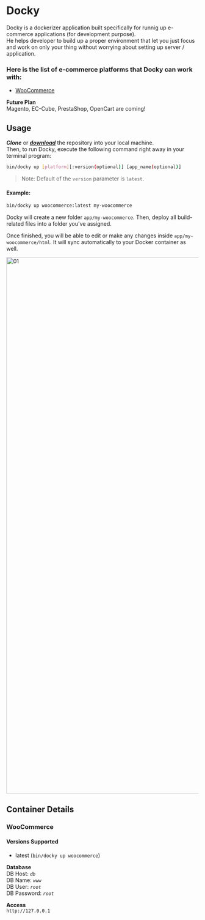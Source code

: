 # Docky

Docky is a dockerizer application built specifically for runnig up e-commerce applications (for development purpose).  
He helps developer to build up a proper environment that let you just focus and work on only your thing without worrying about setting up server / application.

### Here is the list of e-commerce platforms that Docky can work with:

- [WooCommerce](https://github.com/guzzilar/docky#woocommerce)

**Future Plan**  
Magento, EC-Cube, PrestaShop, OpenCart are coming!

## Usage

_**Clone**_ or [_**download**_](https://github.com/guzzilar/docky/archive/master.zip) the repository into your local machine.  
Then, to run Docky, execute the following command right away in your terminal program:

```bash
bin/docky up [platform][:version(optional)] [app_name(optional)]
```

> Note: Default of the `version` parameter is `latest`.

#### Example:
```bash
bin/docky up woocommerce:latest my-woocommerce
```

Docky will create a new folder `app/my-woocommerce`. Then, deploy all build-related files into a folder you've assigned.

Once finished, you will be able to edit or make any changes inside `app/my-woocommerce/html`. It will sync automatically to your Docker container as well.

<img width="1403" alt="01" src="https://user-images.githubusercontent.com/2154669/28490968-eaed3b88-6f10-11e7-9fca-dbae7a5ca2f4.png">

## Container Details

### WooCommerce

#### Versions Supported

- latest (`bin/docky up woocommerce`)

**Database**  
DB Host: _`db`_  
DB Name: _`www`_  
DB User: _`root`_  
DB Password: _`root`_

**Access**  
`http://127.0.0.1`
